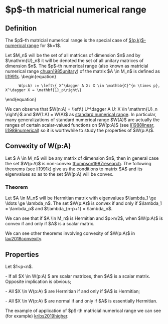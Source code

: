 \$p\$-th matricial numerical range
==================================

Definition
----------

The \$p\$-th matricial numerical range is the special case of
[\$(p,k)\$-numerical
range](/numerical-range/generalizations/p-k-numerical-range) for
\$k=1\$.

Let \$M_n\$ will be the set of all matrices of dimension \$n\$ and by
\$\\mathrm{U}\_n\$ it will be denoted the set of all unitary matrices of
dimension \$n\$. The \$p\$-th numerical range (also known as matricial
numerical range [chuan1985unitary](@cite)) of the matrix \$A \\in M_n\$
is defined as [li1991k](@cite). \\begin{equation}

          W(p:A) := \left\{ X^\dagger A X: X \in \mathbb{C}^{n \times p}, X^\dagger X = \mathbf{1}_p\right\}

\\end{equation}

We can observe that \$W(n:A) = \\left\\{ U\^\\dagger A U: X \\in
\\mathrm{U}\_n \\right\\}\$ and \$W(1:A) = W(A)\$ as [standard numerical
range](/numerical-range). In particular, many generalizations of
standard numerical range \$W(A)\$ are actually the ranges of certain
scalar-valued functions on \$W(p:A)\$ (see [li1988linear](@cite), [li1989numerical](@cite)) so it is worthwhile to study the properties of
\$W(p:A)\$.

Convexity of W(p:A)
-------------------

Let \$ A \\in M_n\$ will be any matrix of dimension \$n\$, then in
general case the set \$W(p:A)\$ is non-convex [thompson1987research](@cite). The following theorems (see [li1991k](@cite)) give us the
conditions to matrix \$A\$ and its eigenvalues so as to the set \$W(p:A)
will be convex.

### Theorem

Let \$A \\in M_n\$ will be Hermitian matrix with eigenvalues
\$\\lambda_1 \\ge \\ldots \\ge \\lambda_n\$. The set \$W(p:A)\$ is
convex if and only if \$\\lambda_1 = \\lambda_p\$ and
\$\\lambda\_{n-p+1} = \\lambda_n\$.

We can see that if \$A \\in M_n\$ is Hermitian and \$p\>n/2\$, when
\$W(p:A)\$ is convex if and only if \$A\$ is a scalar matrix.

We can see other theorems involving convexity of \$W(p:A)\$ in [lau2018convexity](@cite).

Properties
----------

Let \$1\<p\<n\$.

\- If all \$X \\in W(p:A) \$ are scalar matrices, then \$A\$ is a scalar
matrix. Opposite implication is obvious;

\- All \$X \\in W(p:A) \$ are Hermitian if and only if \$A\$ is
Hermitian;

\- All \$X \\in W(p:A) \$ are normal if and only if \$A\$ is essentially
Hermitian.

The example of application of \$p\$-th matricial numerical range we can
see (for example) [kribs2019higher](cite).
